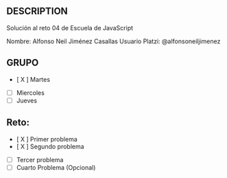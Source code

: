 ## DESCRIPTION

Solución al reto 04 de Escuela de JavaScript

Nombre: Alfonso Neil Jiménez Casallas
Usuario Platzi: @alfonsoneiljimenez

## GRUPO
- [ X ] Martes
- [ ] Miercoles
- [ ] Jueves

## Reto:
  - [ X ] Primer problema
  - [ X ] Segundo problema
  - [ ] Tercer problema
  - [ ] Cuarto Problema (Opcional)